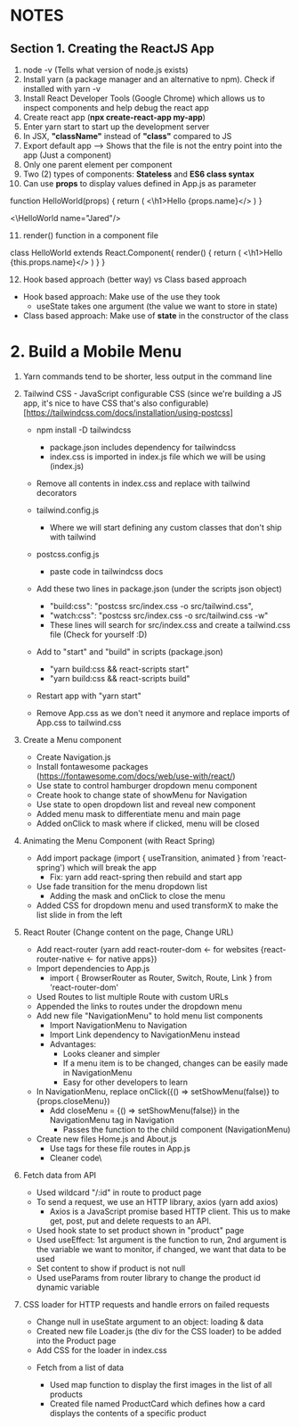 # NOTES

## Section 1. Creating the ReactJS App

1. node -v (Tells what version of node.js exists)
2. Install yarn (a package manager and an alternative to npm). Check if installed with yarn -v
3. Install React Developer Tools (Google Chrome) which allows us to inspect components and help debug the react app
4. Create react app (**npx create-react-app my-app**)
5. Enter yarn start to start up the development server
6. In JSX, **"className"** instead of **"class"** compared to JS
7. Export default app --> Shows that the file is not the entry point into the app (Just a component)
8. Only one parent element per component
9. Two (2) types of components: **Stateless** and **ES6 class syntax**
10. Can use **props** to display values defined in App.js as parameter

function HelloWorld(props) {
    return (
        <\h1>Hello {props.name}</>
    )
}

<\HelloWorld name="Jared"/>

11. render() function in a component file

class HelloWorld extends React.Component{
    render() {
        return (
            <\h1>Hello {this.props.name}</>
        )
    }
}

12. Hook based approach (better way) vs Class based approach
- Hook based approach: Make use of the use they took
    - useState takes one argument (the value we want to store in state)
- Class based approach: Make use of **state** in the constructor of the class

# 2. Build a Mobile Menu

1. Yarn commands tend to be shorter, less output in the command line

2. Tailwind CSS - JavaScript configurable CSS (since we're building a JS app, it's nice to have CSS that's also configurable) [https://tailwindcss.com/docs/installation/using-postcss]


    - npm install -D tailwindcss
        - package.json includes dependency for tailwindcss   
        - index.css is imported in index.js file which we will be using (index.js)
    - Remove all contents in index.css and replace with tailwind decorators
    - tailwind.config.js
        - Where we will start defining any custom classes that don't ship with tailwind
    - postcss.config.js
        - paste code in tailwindcss docs

    - Add these two lines in package.json (under the scripts json object)
        - "build:css": "postcss src/index.css -o src/tailwind.css",
        - "watch:css": "postcss src/index.css -o src/tailwind.css -w"
        - These lines will search for src/index.css and create a tailwind.css file (Check for yourself :D)

    - Add to "start" and "build" in scripts (package.json)
        - "yarn build:css && react-scripts start"
        - "yarn build:css && react-scripts build"
    - Restart app with "yarn start"
    - Remove App.css as we don't need it anymore and replace imports of App.css to tailwind.css

3. Create a Menu component
    - Create Navigation.js
    - Install fontawesome packages (https://fontawesome.com/docs/web/use-with/react/)
    - Use state to control hamburger dropdown menu component
    - Create hook to change state of showMenu for Navigation 
    - Use state to open dropdown list and reveal new component
    - Added menu mask to differentiate menu and main page
    - Added onClick to mask where if clicked, menu will be closed

4. Animating the Menu Component (with React Spring)
    - Add import package (import { useTransition, animated } from 'react-spring') which will break the app 
        - Fix: yarn add react-spring then rebuild and start app
    - Use fade transition for the menu dropdown list
        - Adding the mask and onClick to close the menu
    - Added CSS for dropdown menu and used transformX to make the list slide in from the left   

5. React Router (Change content on the page, Change URL)
    - Add react-router (yarn add react-router-dom <- for websites {react-router-native <- for native apps})
    - Import dependencies to App.js
        - import {
  BrowserRouter as Router,
  Switch,
  Route,
  Link
} from 'react-router-dom'
    - Used Routes to list multiple Route with custom URLs
    - Appended the links to routes under the dropdown menu
    - Add new file "NavigationMenu" to hold menu list components
        - Import NavigationMenu to Navigation
        - Import Link dependency to NavigationMenu instead
        - Advantages: 
            - Looks cleaner and simpler
            - If a menu item is to be changed, changes can be easily made in NavigationMenu
            - Easy for other developers to learn
    - In NavigationMenu, replace onClick({() => setShowMenu(false)} to {props.closeMenu})
        - Add closeMenu = {() => setShowMenu(false)} in the NavigationMenu tag in Navigation
            - Passes the function to the child component (NavigationMenu)
    - Create new files Home.js and About.js
        - Use tags for these file routes in App.js 
        - Cleaner code\

6. Fetch data from API
    - Used wildcard "/:id" in route to product page
    - To send a request, we use an HTTP library, axios (yarn add axios)
        - Axios is a JavaScript promise based HTTP client. This us to make get, post, put and delete requests to an API.
    - Used hook state to set product shown in "product" page
    - Used useEffect: 1st argument is the function to run, 2nd argument is the variable we want to monitor, if changed, we want that data to be used
    - Set content to show if product is not null
    - Used useParams from router library to change the product id dynamic variable

7. CSS loader for HTTP requests and handle errors on failed requests
    - Change null in useState argument to an object: loading<boolean> & data<object>
    - Created new file Loader.js (the div for the CSS loader) to be added into the Product page
    - Add CSS for the loader in index.css

8. Fetch from a list of data
    - Used map function to display the first images in the list of all products
    - Created file named ProductCard which defines how a card displays the contents of a specific product  